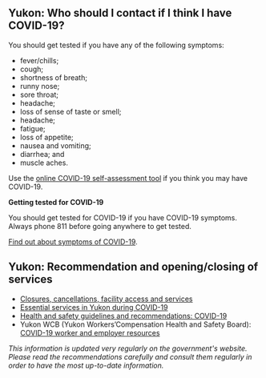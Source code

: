 ## Yukon: Who should I contact if I think I have COVID-19?

You should get tested if you have any of the following symptoms:

- fever/chills;
- cough;
- shortness of breath;
- runny nose;
- sore throat;
- headache;
- loss of sense of taste or smell;
- headache;
- fatigue;
- loss of appetite;
- nausea and vomiting;
- diarrhea; and
- muscle aches.

Use the [online COVID-19 self-assessment tool](https://service.yukon.ca/en/covid-19-self-assessment/) if you think you may have COVID-19.

**Getting tested for COVID-19**

You should get tested for COVID-19 if you have COVID-19 symptoms. Always phone 811 before going anywhere to get tested.

[Find out about symptoms of COVID-19](https://yukon.ca/en/find-out-about-symptoms-covid-19).

## Yukon: Recommendation and opening/closing of services

- [Closures, cancellations, facility access and services](https://yukon.ca/en/closures-cancellations-and-restricted-facility-access)
- [Essential services in Yukon during COVID-19](https://yukon.ca/en/health-and-wellness/covid-19/essential-services-yukon-during-covid-19)
- [Health and safety guidelines and recommendations: COVID-19](https://yukon.ca/en/industry-specific-guidelines-and-recommendations-covid-19)
- Yukon WCB (Yukon Workers’Compensation Health and Safety Board): [COVID-19 worker and employer resources](https://wcb.yk.ca/COVID-19.aspx)

_This information is updated very regularly on the government's website. Please read the recommendations carefully and consult them regularly in order to have the most up-to-date information._
